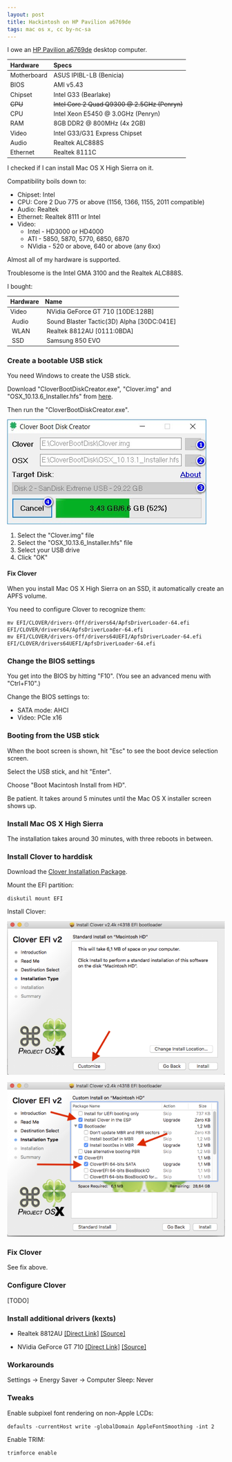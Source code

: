 ```yaml
---
layout: post
title: Hackintosh on HP Pavilion a6769de
tags: mac os x, cc by-nc-sa
---
```


I owe an [HP Pavilion a6769de](https://support.hp.com/us-en/product/hp-pavilion-a6700-desktop-pc-series/3823602/model/3886081/product-info) desktop computer.

 | Hardware | Specs |
 | :-- | :-- |
 | Motherboard | ASUS IPIBL-LB (Benicia) |
 | BIOS | AMI v5.43 |
 | Chipset | Intel G33 (Bearlake) |
 | ~~CPU~~ | ~~Intel Core 2 Quad Q9300 @ 2.5GHz (Penryn)~~ |
 | CPU | Intel Xeon E5450 @ 3.0GHz (Penryn) |
 | RAM | 8GB DDR2 @ 800MHz (4x 2GB) |
 | Video | Intel G33/G31 Express Chipset |
 | Audio | Realtek ALC888S |
 | Ethernet | Realtek 8111C |

I checked if I can install Mac OS X High Sierra on it.

Compatibility boils down to:

- Chipset: Intel
- CPU: Core 2 Duo 775 or above (1156, 1366, 1155, 2011 compatible)
- Audio: Realtek
- Ethernet: Realtek 8111 or Intel
- Video:
  - Intel - HD3000 or HD4000
  - ATI - 5850, 5870, 5770, 6850, 6870
  - NVidia - 520 or above, 640 or above (any 6xx)

Almost all of my hardware is supported. 

Troublesome is the Intel GMA 3100 and the Realtek ALC888S.

I bought:

 | Hardware | Name |
 | :-- | :-- |
 | Video | NVidia GeForce GT 710 [10DE:128B] |
 | Audio | Sound Blaster Tactic(3D) Alpha [30DC:041E] |
 | WLAN | Realtek 8812AU [0111:0BDA] |
 | SSD | Samsung 850 EVO |

### Create a bootable USB stick

You need Windows to create the USB stick.

Download "CloverBootDiskCreator.exe", "Clover.img" and "OSX_10.13.6_Installer.hfs" from [here](https://www.aioboot.com/en/clover-boot-disk/#Download).

Then run the "CloverBootDiskCreator.exe".

![Clover Boot Disk Creator](https://github.com/ikem-krueger/ikem-krueger.github.io/raw/master/images/Clover-Boot-Disk-Creator.jpg)

1. Select the "Clover.img" file
2. Select the "OSX_10.13.6_Installer.hfs" file
3. Select your USB drive
4. Click "OK"

#### Fix Clover

When you install Mac OS X High Sierra on an SSD, it automatically create an APFS volume.

You need to configure Clover to recognize them:

```
mv EFI/CLOVER/drivers-Off/drivers64/ApfsDriverLoader-64.efi EFI/CLOVER/drivers64/ApfsDriverLoader-64.efi
mv EFI/CLOVER/drivers-Off/drivers64UEFI/ApfsDriverLoader-64.efi EFI/CLOVER/drivers64UEFI/ApfsDriverLoader-64.efi
```

### Change the BIOS settings

You get into the BIOS by hitting "F10". (You see an advanced menu with "Ctrl+F10".)

Change the BIOS settings to:

- SATA mode: AHCI
- Video: PCIe x16

### Booting from the USB stick

When the boot screen is shown, hit "Esc" to see the boot device selection screen.

Select the USB stick, and hit "Enter".

Choose "Boot Macintosh Install from HD".

Be patient. It takes around 5 minutes until the Mac OS X installer screen shows up.

### Install Mac OS X High Sierra

The installation takes around 30 minutes, with three reboots in between.

### Install Clover to harddisk

Download the [Clover Installation Package](https://sourceforge.net/projects/cloverefiboot/files/latest/download).

Mount the EFI partition:

```
diskutil mount EFI
```

Install Clover:

![Clover Installation Type before clicking the Customize button](https://github.com/ikem-krueger/ikem-krueger.github.io/raw/master/images/Screen-Shot-2017-12-14-at-03.22.58.png)

![Clover Installation Type after clicking the Customize button](https://github.com/ikem-krueger/ikem-krueger.github.io/raw/master/images/Screen-Shot-2017-12-14-at-03.23.26.png)

### Fix Clover

See fix above.

### Configure Clover

[TODO]

### Install additional drivers (kexts)

- Realtek 8812AU [[Direct Link]](https://github.com/chris1111/Wireless-USB-Adapter-Clover/files/2975939/Wireless.USB.Adapter.Clover-V6.zip) [[Source]](https://github.com/chris1111/Wireless-USB-Adapter-Clover)

- NVidia GeForce GT 710 [[Direct Link]](https://raw.githubusercontent.com/Benjamin-Dobell/nvidia-update/master/nvidia-update.sh) [[Source]](https://github.com/Benjamin-Dobell/nvidia-update)

### Workarounds

Settings -> Energy Saver -> Computer Sleep: Never

### Tweaks

Enable subpixel font rendering on non-Apple LCDs:

```
defaults -currentHost write -globalDomain AppleFontSmoothing -int 2
```

Enable TRIM:

```
trimforce enable
```

